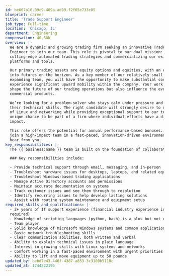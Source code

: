 ```yaml
---
id: be607a16-09c9-409a-ad99-f2f65e733c05
blueprint: career
title: 'Trade Support Engineer'
job_type: Full-time
location: 'Chicago, IL'
department: Engineering
compensation: 40-60k
overview: |-
  We are a dynamic and growing trading firm seeking an innovative Trade Support
  Engineer to join our team. This role is pivotal to our dual mission: developing
  cutting-edge automated trading strategies and commercializing our existing trading
  platforms and tools.

  Our primary trading assets are equity options and equities, with an exciting expansion
  into futures on the horizon. As a key member of our relatively small but rapidly
  expanding team, you will have the opportunity to make substantial contributions and
  experience significant upward mobility within the company. Your work will not only
  shape the future of our trading operations but also influence the evolution of our
  commercial products.

  We’re looking for a problem-solver who stays calm under pressure and is eager to grow
  their technical skills. The right candidate will strongly desire to deepen their knowledge
  of Linux and networking while providing exceptional support to our team. This is a
  unique chance to be part of a firm where individual efforts have a direct and meaningful
  impact.

  This role offers the potential for annual performance-based bonuses. If you're ready to
  join a high-impact team in a fast-paced, innovation-driven environment, we’d love to
  hear from you.
key_responsibilities: |-
  The {{ business:name }} team is built on the foundation of collaboration, diversity and innovation. We value critical thinkers, who are adapt at deep problem solving, and can endure a fast paced environment. We embrace individuals with grit, self-motivation, and those with the desire to experience and tackle the most difficult obstacles.

  ### Key responsibilities include:

  - Provide technical support through email, messaging, and in-person
  - Troubleshoot hardware issues for desktops, laptops, and related equipment
  - Troubleshoot Windows-based trading applications
  - Manage Active Directory accounts and permissions
  - Maintain accurate documentation on systems
  - Track customer issues and see them through to resolution
  - Identify recurring issues to help develop lasting solutions
  - Assist with routine system maintenance and equipment setup
required_skills_and_qualifications: |-
  - 2+ years of IT support experience (financial industry experience is a plus, but not
  required)
  - Knowledge of scripting languages (python, bash) is a plus but not required
  - Team player
  - Solid knowledge of Microsoft Windows systems and common applications
  - Basic network troubleshooting skills
  - Clear communication abilities, both written and verbal
  - Ability to explain technical issues in plain language
  - Interest in growing skills with Linux systems and networks
  - Comfort working in a fast-paced environment with urgent priorities
  - Ability to lift and move equipment up to 50 pounds
updated_by: bebd7e43-446f-4387-a853-3c3100b5110c
updated_at: 1744822196
---
```

